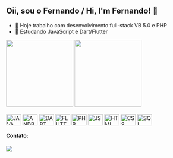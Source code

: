 ## Oii, sou o Fernando / Hi, I'm Fernando! 👋

- 🔭 Hoje trabalho com desenvolvimento full-stack VB 5.0 e PHP
- 🌱 Estudando JavaScript e Dart/Flutter

<div>
  <img height="180em" src="https://github-readme-stats.vercel.app/api?username=faugustus17&show_icons=true&theme=dracula&include_all_commits=true&count_private=true"/>
  <img height="180em" src="https://github-readme-stats.vercel.app/api/top-langs/?username=faugustus17&layout=compact&langs_count=16&theme=dracula"/>
</div>

<div style="display: inline_block"><br>
  
  <img align="center" alt="JAVA" height="30" width="40" src="https://cdn.jsdelivr.net/gh/devicons/devicon/icons/java/java-original-wordmark.svg"/>
  <img align="center" alt="ANDROID" height="30" width="40" src="https://cdn.jsdelivr.net/gh/devicons/devicon/icons/android/android-original.svg"/>
  <img align="center" alt="DART" height="30" width="40" src="https://cdn.jsdelivr.net/gh/devicons/devicon/icons/dart/dart-original-wordmark.svg"/>
  <img align="center" alt="FLUTTER" height="30" width="40" src="https://cdn.jsdelivr.net/gh/devicons/devicon/icons/flutter/flutter-original.svg"/>
  <img align="center" alt="PHP" height="30" width="40" src="https://cdn.jsdelivr.net/gh/devicons/devicon/icons/php/php-original.svg"/>
  <img align="center" alt="JS" height="30" width="40" src="https://cdn.jsdelivr.net/gh/devicons/devicon/icons/javascript/javascript-original.svg"/>
  <img align="center" alt="HTML" height="30" width="40" src="https://cdn.jsdelivr.net/gh/devicons/devicon/icons/html5/html5-original-wordmark.svg"/>
  <img align="center" alt="CSS" height="30" width="40" src="https://cdn.jsdelivr.net/gh/devicons/devicon/icons/css3/css3-original.svg"/>
  <img align="center" alt="SQL" height="30" width="40" src="https://cdn.jsdelivr.net/gh/devicons/devicon/icons/postgresql/postgresql-original.svg"/>
</div>

#### Contato:

<div>
  <a href="https://www.linkedin.com/in/fernando-guimar%C3%A3es-a8578973/" target="_blank"><img src="https://img.shields.io/badge/-LinkedIn-%230077B5?style-for-the-badge&logo=linkedin&logoColor=white" target="_blank"/></a>
</div>
